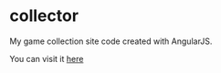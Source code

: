 # collector
My game collection site code created with AngularJS.

You can visit it [here](http://ukkosnetti.fi/collector/#/pictures)

